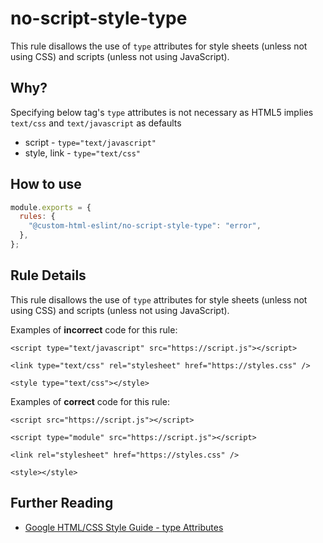 # no-script-style-type

This rule disallows the use of `type` attributes for style sheets (unless not using CSS) and scripts (unless not using JavaScript).

## Why?

Specifying below tag's `type` attributes is not necessary as HTML5 implies `text/css` and `text/javascript` as defaults

- script - `type="text/javascript"`
- style, link - `type="text/css"`

## How to use

```js,.eslintrc.js
module.exports = {
  rules: {
    "@custom-html-eslint/no-script-style-type": "error",
  },
};
```

## Rule Details

This rule disallows the use of `type` attributes for style sheets (unless not using CSS) and scripts (unless not using JavaScript).

Examples of **incorrect** code for this rule:

```html,incorrect
<script type="text/javascript" src="https://script.js"></script>
```

```html,incorrect
<link type="text/css" rel="stylesheet" href="https://styles.css" />
```

```html,incorrect
<style type="text/css"></style>
```

Examples of **correct** code for this rule:

```html,correct
<script src="https://script.js"></script>
```

```html,correct
<script type="module" src="https://script.js"></script>
```

```html,correct
<link rel="stylesheet" href="https://styles.css" />
```

```html,correct
<style></style>
```

## Further Reading

- [Google HTML/CSS Style Guide - type Attributes](https://google.github.io/styleguide/htmlcssguide.html#type_Attributes)
